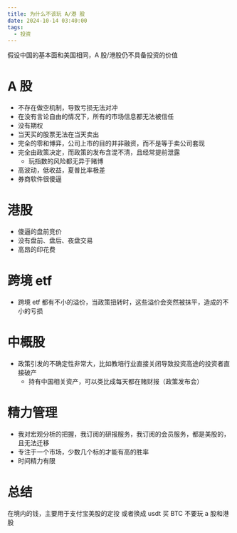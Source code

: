 ```yaml
---
title: 为什么不该玩 A/港 股
date: 2024-10-14 03:40:00
tags:
  - 投资
---
```


假设中国的基本面和美国相同，A 股/港股仍不具备投资的价值

# A 股

- 不存在做空机制，导致亏损无法对冲
- 在没有言论自由的情况下，所有的市场信息都无法被信任
- 没有期权
- 当天买的股票无法在当天卖出
- 完全的零和博弈，公司上市的目的并非融资，而不是等于卖公司套现
- 完全由政策决定，而政策的发布含混不清，且经常提前泄露
  - 玩指数的风险都无异于赌博
- 高波动，低收益，夏普比率极差
- 券商软件很傻逼

# 港股

- 傻逼的盘前竞价
- 没有盘前、盘后、夜盘交易
- 高昂的印花费

# 跨境 etf

- 跨境 etf 都有不小的溢价，当政策扭转时，这些溢价会突然被抹平，造成的不小的亏损

# 中概股

- 政策引发的不确定性非常大，比如教培行业直接关闭导致投资高途的投资者直接破产
  - 持有中国相关资产，可以类比成每天都在赌财报（政策发布会）

# 精力管理

- 我对宏观分析的把握，我订阅的研报服务，我订阅的会员服务，都是美股的，且无法迁移
- 专注于一个市场，少数几个标的才能有高的胜率
- 时间精力有限

# 总结

在境内的钱，主要用于支付宝美股的定投
或者换成 usdt 买 BTC
不要玩 a 股和港股
